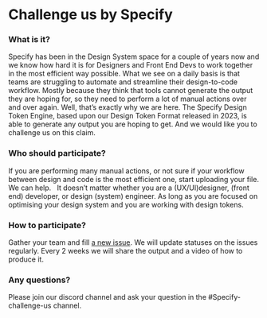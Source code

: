 # Challenge us by Specify

### What is it?
Specify has been in the Design System space for a couple of years now and we know how hard it is for Designers and Front End Devs to work together in the most efficient way possible. What we see on a daily basis is that teams are struggling to automate and streamline their design-to-code workflow. Mostly because they think that tools cannot generate the output they are hoping for, so they need to perform a lot of manual actions over and over again. Well, that’s exactly why we are here. The Specify Design Token Engine, based upon our Design Token Format released in 2023, is able to generate any output you are hoping to get. And we would like you to challenge us on this claim. 

### Who should participate?
If you are performing many manual actions, or not sure if your workflow between design and code is the most efficient one, start uploading your file. We can help.   It doesn’t matter whether you are a (UX/UI)designer, (front end) developer, or design (system) engineer. As long as you are focused on optimising your design system and you are working with design tokens. 

### How to participate?

Gather your team and fill [a new issue](https://github.com/Specifyapp/specify-challenge-us/issues/new).
We will update statuses on the issues regularly. Every 2 weeks we will share the output and a video of how to produce it. 

### Any questions?
Please join our discord channel and ask your question in the #Specify-challenge-us channel. 
